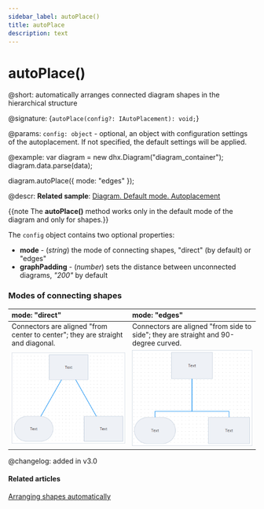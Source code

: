 ```yaml
---
sidebar_label: autoPlace()
title: autoPlace
description: text
---
```


# autoPlace()

@short: automatically arranges connected diagram shapes in the hierarchical structure

@signature: {`autoPlace(config?: IAutoPlacement): void;`}

@params:
`config: object` - optional, an object with configuration settings of the autoplacement. If not specified, the default settings will be applied.

@example:
var diagram = new dhx.Diagram("diagram_container");
diagram.data.parse(data);

diagram.autoPlace({
	mode: "edges"
});


@descr:
**Related sample**: [Diagram. Default mode. Autoplacement](https://snippet.dhtmlx.com/f3uekgjw)

{{note The **autoPlace()** method works only in the default mode of the diagram and only for shapes.}}

The `config` object contains two optional properties:

- **mode** - (*string*) the mode of connecting shapes, "direct" (by default) or "edges"
- **graphPadding** - (*number*) sets the distance between unconnected diagrams, *"200"* by default


### Modes of connecting shapes

| mode: "direct"                                                                  | mode: "edges"                                                                       |
| :------------------------------------------------------------------------------ | :---------------------------------------------------------------------------------- |
| Connectors are aligned "from center to center"; they are straight and diagonal. | Connectors are aligned "from side to side"; they are straight and 90-degree curved. |
| ![](../../assets/direct_mode.png)                                               | ![](../../assets/edges_mode.png)                                                    |

 
@changelog:
added in v3.0

#### Related articles

[Arranging shapes automatically](../../../guides/manipulating_items/#arranging-shapes-automatically)
